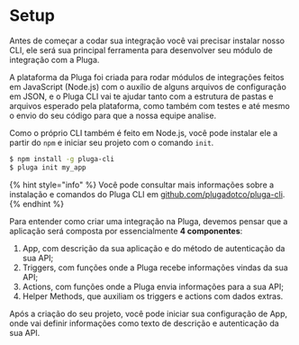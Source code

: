 # Setup

Antes de começar a codar sua integração você vai precisar instalar nosso CLI, ele será sua principal ferramenta para desenvolver seu módulo de integração com a Pluga.

A plataforma da Pluga foi criada para rodar módulos de integrações feitos em JavaScript \(Node.js\) com o auxílio de alguns arquivos de configuração em JSON, e o Pluga CLI vai te ajudar tanto com a estrutura de pastas e arquivos esperado pela plataforma, como também com testes e até mesmo o envio do seu código para que a nossa equipe analise.

Como o próprio CLI também é feito em Node.js, você pode instalar ele a partir do `npm` e iniciar seu projeto com o comando `init`.

```bash
$ npm install -g pluga-cli
$ pluga init my_app
```

{% hint style="info" %}
Você pode consultar mais informações sobre a instalação e comandos do Pluga CLI em [github.com/plugadotco/pluga-cli](https://github.com/plugadotco/pluga-cli).
{% endhint %}

Para entender como criar uma integração na Pluga, devemos pensar que a aplicação será composta por essencialmente **4 componentes**:

1. App, com descrição da sua aplicação e do método de autenticação da sua API;
2. Triggers, com funções onde a Pluga recebe informações vindas da sua API;
3. Actions, com funções onde a Pluga envia informações para a sua API;
4. Helper Methods, que auxiliam os triggers e actions com dados extras.

Após a criação do seu projeto, você pode iniciar sua configuração de App, onde vai definir informações como texto de descrição e autenticação da sua API.

